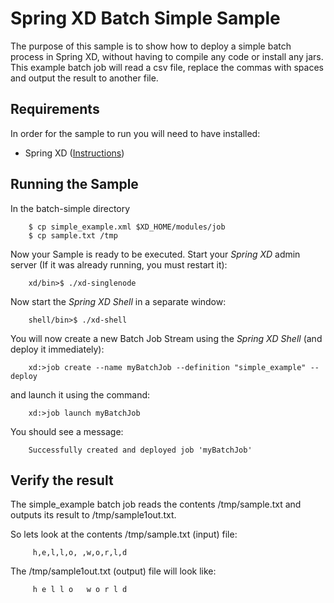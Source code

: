 Spring XD Batch Simple Sample
=================================

The purpose of this sample is to show how to deploy a simple batch process in Spring XD, without having to compile any code or install
any jars.  
This example batch job will read a csv file, replace the commas with spaces and output the result to another file.

## Requirements

In order for the sample to run you will need to have installed:

* Spring XD ([Instructions](https://github.com/SpringSource/spring-xd/wiki/Getting-Started))

## Running the Sample

In the batch-simple directory

        $ cp simple_example.xml $XD_HOME/modules/job
        $ cp sample.txt /tmp

Now your Sample is ready to be executed. Start your *Spring XD* admin server (If it was already running, you must restart it):

        xd/bin>$ ./xd-singlenode

Now start the *Spring XD Shell* in a separate window:

        shell/bin>$ ./xd-shell

You will now create a new Batch Job Stream using the *Spring XD Shell* (and deploy it immediately):

        xd:>job create --name myBatchJob --definition "simple_example" --deploy

and launch it using the command:

        xd:>job launch myBatchJob

You should see a message:

        Successfully created and deployed job 'myBatchJob'


## Verify the result
The simple_example batch job reads the contents /tmp/sample.txt and outputs its result to /tmp/sample1out.txt.

So lets look at the contents /tmp/sample.txt (input) file:

         h,e,l,l,o, ,w,o,r,l,d

The /tmp/sample1out.txt (output) file will look like:

         h e l l o   w o r l d

